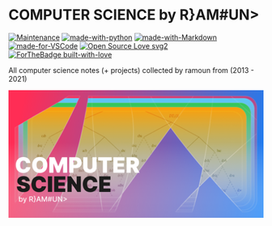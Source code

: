 # COMPUTER SCIENCE  by R}AM#UN>

[![Maintenance](https://img.shields.io/badge/Maintained%3F-yes-green.svg)](https://GitHub.com/Ramoun-Training/computer_science_by_ramoun)
[![made-with-python](https://img.shields.io/badge/Made%20with-Python-1f425f.svg)](https://www.python.org/)
[![made-with-Markdown](https://img.shields.io/badge/Made%20with-Markdown-1f425f.svg)](https://www.markdownguide.org/)
[![made-for-VSCode](https://img.shields.io/badge/Made%20for-VSCode-1f425f.svg)](https://code.visualstudio.com/)
[![Open Source Love svg2](https://badges.frapsoft.com/os/v2/open-source.svg?v=103)](https://github.com)   
[![ForTheBadge built-with-love](http://ForTheBadge.com/images/badges/built-with-love.svg)](https://GitHub.com/mrramoun/)

All computer science notes (+ projects) collected by ramoun from (2013 - 2021)

![Cover](https://github.com/Ramoun-Training/computer_science_by_ramoun/blob/master/cs%20cover%20x1.png)
